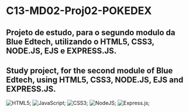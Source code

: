 # C13-MD02-Proj02-POKEDEX

## Projeto de estudo, para o segundo modulo da Blue Edtech, utilizando o HTML5, CSS3, NODE.JS, EJS e EXPRESS.JS.
## Study project, for the second module of Blue Edtech, using HTML5, CSS3, NODE.JS, EJS and EXPRESS.JS.

![HTML5](https://img.shields.io/badge/html5-%23E34F26.svg?style=for-the-badge&logo=html5&logoColor=white);
![JavaScript](https://img.shields.io/badge/javascript-%23323330.svg?style=for-the-badge&logo=javascript&logoColor=%23F7DF1E);
![CSS3](https://img.shields.io/badge/css3-%231572B6.svg?style=for-the-badge&logo=css3&logoColor=white);
![NodeJS](https://img.shields.io/badge/node.js-6DA55F?style=for-the-badge&logo=node.js&logoColor=white);
![Express.js](https://img.shields.io/badge/express.js-%23404d59.svg?style=for-the-badge&logo=express&logoColor=%2361DAFB);
